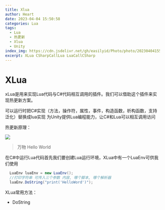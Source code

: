 ```yaml
---
title: Xlua
author: Heart
date: 2023-04-04 15:50:58
categories: Lua 
tags:
  - Lua
  - 热更新
  - Xlua
  - Unity
index_img: https://cdn.jsdelivr.net/gh/easilyid/Photo/photo/20230404155135.png
excerpt: XLua CSharpCallLua LuaCallCSharp
---
```


# XLua

xLua是用来实现Lua代码与C#代码相互调用的插件。我们可以借助这个插件来实现热更新方案。

可以运行时把C#实现（方法，操作符，属性，事件，构造函数，析构函数，支持泛化）替换成lua实现
为Unity提供Lua编程能力，让C#和Lua可以相互调用访问

热更新原理：

![](https://cdn.jsdelivr.net/gh/easilyid/Photo/photo/20230326103203.png)

> 万物 Hello World

在C#中运行Lua代码首先我们要创建Lua运行环境，XLua中有一个LuaEnv可供我们使用

```c#
  LuaEnv luaEnv = new LuaEnv();
  //打印字符串 可传入三个参数 内容, 哪个脚本, 哪个解析器   
  luaEnv.DoString("print('HelloWord')");
```

XLua常用方法：

- DoString
